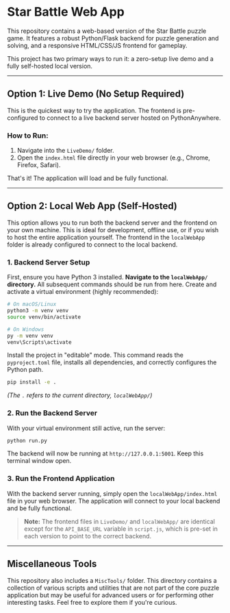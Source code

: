# Star Battle Web App

This repository contains a web-based version of the Star Battle puzzle game. It features a robust Python/Flask backend for puzzle generation and solving, and a responsive HTML/CSS/JS frontend for gameplay.

This project has two primary ways to run it: a zero-setup live demo and a fully self-hosted local version.

---

## Option 1: Live Demo (No Setup Required)

This is the quickest way to try the application. The frontend is pre-configured to connect to a live backend server hosted on PythonAnywhere.

### How to Run:
1.  Navigate into the `LiveDemo/` folder.
2.  Open the `index.html` file directly in your web browser (e.g., Chrome, Firefox, Safari).

That's it! The application will load and be fully functional.

---

## Option 2: Local Web App (Self-Hosted)

This option allows you to run both the backend server and the frontend on your own machine. This is ideal for development, offline use, or if you wish to host the entire application yourself. The frontend in the `localWebApp` folder is already configured to connect to the local backend.

### 1. Backend Server Setup
First, ensure you have Python 3 installed.
**Navigate to the `localWebApp/` directory.** All subsequent commands should be run from here.
Create and activate a virtual environment (highly recommended):
```bash
# On macOS/Linux
python3 -m venv venv
source venv/bin/activate

# On Windows
py -m venv venv
venv\Scripts\activate
```

Install the project in "editable" mode. This command reads the `pyproject.toml` file, installs all dependencies, and correctly configures the Python path.
```bash
pip install -e .
```
*(The `.` refers to the current directory, `localWebApp/`)*

### 2. Run the Backend Server

With your virtual environment still active, run the server:
```bash
python run.py
```
The backend will now be running at `http://127.0.0.1:5001`. Keep this terminal window open.

### 3. Run the Frontend Application

With the backend server running, simply open the `localWebApp/index.html` file in your web browser. The application will connect to your local backend and be fully functional.

> **Note:** The frontend files in `LiveDemo/` and `localWebApp/` are identical except for the `API_BASE_URL` variable in `script.js`, which is pre-set in each version to point to the correct backend.

---

## Miscellaneous Tools

This repository also includes a `MiscTools/` folder. This directory contains a collection of various scripts and utilities that are not part of the core puzzle application but may be useful for advanced users or for performing other interesting tasks. Feel free to explore them if you're curious.
